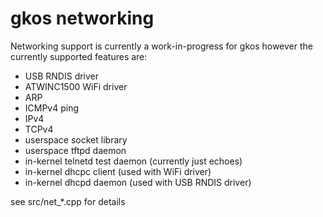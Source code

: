 # gkos networking #

Networking support is currently a work-in-progress for gkos however the currently supported features are:
- USB RNDIS driver
- ATWINC1500 WiFi driver
- ARP
- ICMPv4 ping
- IPv4
- TCPv4
- userspace socket library
- userspace tftpd daemon
- in-kernel telnetd test daemon (currently just echoes)
- in-kernel dhcpc client (used with WiFi driver)
- in-kernel dhcpd daemon (used with USB RNDIS driver)

see src/net_*.cpp for details
